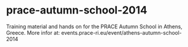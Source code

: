 prace-autumn-school-2014
========================

Training material and hands on for the PRACE Autumn School in Athens, Greece. More infor at: events.prace-ri.eu/event/athens-autumn-school-2014
